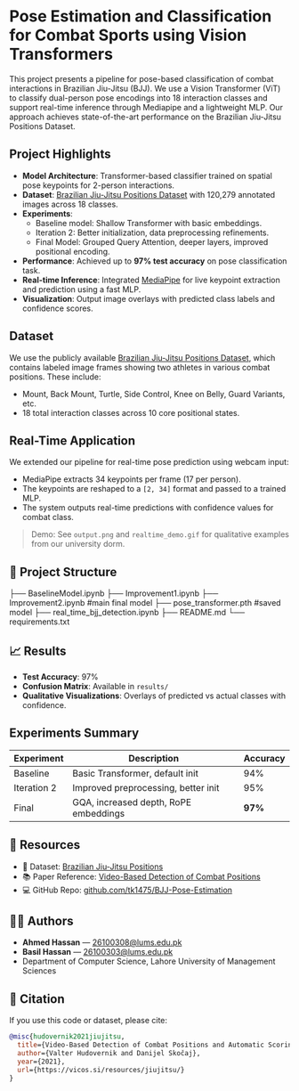 # Pose Estimation and Classification for Combat Sports using Vision Transformers

This project presents a pipeline for pose-based classification of combat interactions in Brazilian Jiu-Jitsu (BJJ). We use a Vision Transformer (ViT) to classify dual-person pose encodings into 18 interaction classes and support real-time inference through Mediapipe and a lightweight MLP. Our approach achieves state-of-the-art performance on the Brazilian Jiu-Jitsu Positions Dataset.

## Project Highlights

- **Model Architecture**: Transformer-based classifier trained on spatial pose keypoints for 2-person interactions.
- **Dataset**: [Brazilian Jiu-Jitsu Positions Dataset](https://vicos.si/resources/jiujitsu/) with 120,279 annotated images across 18 classes.
- **Experiments**:
  - Baseline model: Shallow Transformer with basic embeddings.
  - Iteration 2: Better initialization, data preprocessing refinements.
  - Final Model: Grouped Query Attention, deeper layers, improved positional encoding.
- **Performance**: Achieved up to **97% test accuracy** on pose classification task.
- **Real-time Inference**: Integrated [MediaPipe](https://google.github.io/mediapipe/) for live keypoint extraction and prediction using a fast MLP.
- **Visualization**: Output image overlays with predicted class labels and confidence scores.

## Dataset

We use the publicly available [Brazilian Jiu-Jitsu Positions Dataset](https://vicos.si/resources/jiujitsu/), which contains labeled image frames showing two athletes in various combat positions. These include:
- Mount, Back Mount, Turtle, Side Control, Knee on Belly, Guard Variants, etc.
- 18 total interaction classes across 10 core positional states.

## Real-Time Application

We extended our pipeline for real-time pose prediction using webcam input:
- MediaPipe extracts 34 keypoints per frame (17 per person).
- The keypoints are reshaped to a `[2, 34]` format and passed to a trained MLP.
- The system outputs real-time predictions with confidence values for combat class.

> Demo: See `output.png` and `realtime_demo.gif` for qualitative examples from our university dorm.

## 📁 Project Structure


├── BaselineModel.ipynb
├── Improvement1.ipynb
├── Improvement2.ipynb     #main final model
├── pose_transformer.pth   #saved model
├── real_time_bjj_detection.ipynb
├── README.md
└── requirements.txt


## 📈 Results

- **Test Accuracy**: 97%
- **Confusion Matrix**: Available in `results/`
- **Qualitative Visualizations**: Overlays of predicted vs actual classes with confidence.

##  Experiments Summary

| Experiment | Description                              | Accuracy |
|------------|------------------------------------------|----------|
| Baseline   | Basic Transformer, default init          | 94%      |
| Iteration 2| Improved preprocessing, better init      | 95%      |
| Final      | GQA, increased depth, RoPE embeddings     | **97%**  |

## 🔗 Resources

- 📁 Dataset: [Brazilian Jiu-Jitsu Positions](https://vicos.si/resources/jiujitsu/)
- 📚 Paper Reference: [Video-Based Detection of Combat Positions](https://vicos.si/resources/jiujitsu/)
- 💻 GitHub Repo: [github.com/tk1475/BJJ-Pose-Estimation](https://github.com/tk1475/BJJ-Pose-Estimation)

## 🧑‍💻 Authors

- **Ahmed Hassan** — [26100308@lums.edu.pk](mailto:26100308@lums.edu.pk)
- **Basil Hassan** — [26100303@lums.edu.pk](mailto:26100303@lums.edu.pk)
- Department of Computer Science, Lahore University of Management Sciences

## 📜 Citation

If you use this code or dataset, please cite:

```bibtex
@misc{hudovernik2021jiujitsu,
  title={Video-Based Detection of Combat Positions and Automatic Scoring in Jiu-jitsu},
  author={Valter Hudovernik and Danijel Skočaj},
  year={2021},
  url={https://vicos.si/resources/jiujitsu/}
}
